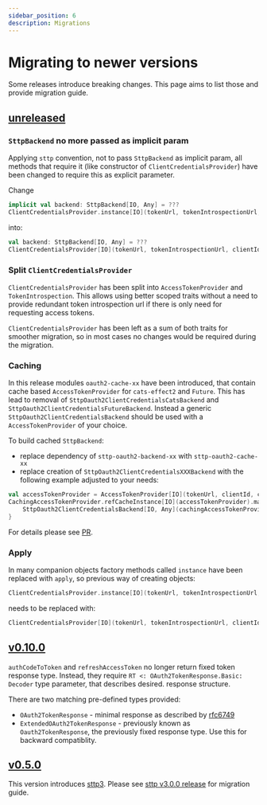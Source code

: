 ```yaml
---
sidebar_position: 6
description: Migrations
---
```


# Migrating to newer versions

Some releases introduce breaking changes. This page aims to list those and provide migration guide.

## [unreleased](https://github.com/ocadotechnology/sttp-oauth2/releases/tag/v0.12.0)

### `SttpBackend` no more passed as implicit param

Applying `sttp` convention, not to pass `SttpBackend` as implicit param, all methods that require it (like constructor of `ClientCredentialsProvider`) have been changed to require this as explicit parameter.

Change

```scala
implicit val backend: SttpBackend[IO, Any] = ???
ClientCredentialsProvider.instance[IO](tokenUrl, tokenIntrospectionUrl, clientId, clientSecret)
```

into:

```scala
val backend: SttpBackend[IO, Any] = ???
ClientCredentialsProvider[IO](tokenUrl, tokenIntrospectionUrl, clientId, clientSecret)(backend)
```

### Split `ClientCredentialsProvider`

`ClientCredentialsProvider` has been split into `AccessTokenProvider` and `TokenIntrospection`. This allows using better scoped traits without a need to provide redundant token introspection url if there is only need for requesting access tokens. 

`ClientCredentialsProvider` has been left as a sum of both traits for smoother migration, so in most cases no changes would be required during the migration.

### Caching

In this release modules `oauth2-cache-xx` have been introduced, that contain cache based `AccessTokenProvider` for `cats-effect2` and `Future`. This has lead to removal of `SttpOauth2ClientCredentialsCatsBackend` and `SttpOauth2ClientCredentialsFutureBackend`. Instead a generic `SttpOauth2ClientCredentialsBackend` should be used with a `AccessTokenProvider` of your choice. 

To build cached `SttpBackend`:
- replace dependency of `sttp-oauth2-backend-xx` with `sttp-oauth2-cache-xx`
- replace creation of `SttpOauth2ClientCredentialsXXXBackend` with the following example adjusted to your needs:

```scala
val accessTokenProvider = AccessTokenProvider[IO](tokenUrl, clientId, clientSecret)(backend)
CachingAccessTokenProvider.refCacheInstance[IO](accessTokenProvider).map { cachingAccessTokenProvider => 
    SttpOauth2ClientCredentialsBackend[IO, Any](cachingAccessTokenProvider)(scope)
}
```

For details please see [PR](https://github.com/ocadotechnology/sttp-oauth2/pull/149).

### Apply

In many companion objects factory methods called `instance` have been replaced with `apply`, so previous way of creating objects:

```scala
ClientCredentialsProvider.instance[IO](tokenUrl, tokenIntrospectionUrl, clientId, clientSecret)
```

needs to be replaced with:

```scala
ClientCredentialsProvider[IO](tokenUrl, tokenIntrospectionUrl, clientId, clientSecret)
```


## [v0.10.0](https://github.com/ocadotechnology/sttp-oauth2/releases/tag/v0.5.0)

`authCodeToToken` and `refreshAccessToken` no longer return fixed token response type. Instead, they require `RT <: OAuth2TokenResponse.Basic: Decoder` type parameter, that describes desired. response structure.

There are two matching pre-defined types provided:
- `OAuth2TokenResponse` - minimal response as described by [rfc6749](https://datatracker.ietf.org/doc/html/rfc6749#section-5.1)
- `ExtendedOAuth2TokenResponse` - previously known as `Oauth2TokenResponse`, the previously fixed response type. Use this for backward compatiblity.

## [v0.5.0](https://github.com/ocadotechnology/sttp-oauth2/releases/tag/v0.5.0)

This version introduces [sttp3](https://github.com/ocadotechnology/sttp-oauth2/pull/39). Please see [sttp v3.0.0 release](https://github.com/softwaremill/sttp/releases/tag/v3.0.0) for migration guide.